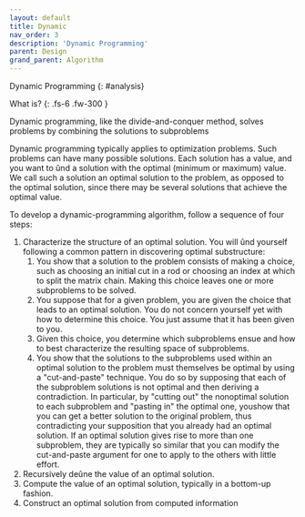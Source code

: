```yaml
---
layout: default
title: Dynamic
nav_order: 3
description: 'Dynamic Programming'
parent: Design
grand_parent: Algorithm
---
```


Dynamic Programming 
{: #analysis}

What is?
{: .fs-6 .fw-300  }

Dynamic programming, like the divide-and-conquer method, solves problems by combining the solutions to subproblems

Dynamic programming typically applies to optimization problems. Such problems can have many possible solutions. Each solution has a value, and you want to ûnd a solution with the optimal (minimum or maximum) value. We call such a solution an optimal solution to the problem, as opposed to the optimal solution, since there may be several solutions that achieve the optimal value.

To develop a dynamic-programming algorithm, follow a sequence of four steps:

1. Characterize the structure of an optimal solution. You will ûnd yourself following a common pattern in discovering optimal substructure:
    1. You show that a solution to the problem consists of making a choice, such as choosing an initial cut in a rod or choosing an index at which to split the matrix chain. Making this choice leaves one or more subproblems to be solved.
    2. You suppose that for a given problem, you are given the choice that leads to an optimal solution. You do not concern yourself yet with how to determine this choice. You just assume that it has been given to you.
    3. Given this choice, you determine which subproblems ensue and how to best characterize the resulting space of subproblems.
    4. You show that the solutions to the subproblems used within an optimal solution to the problem must themselves be optimal by using a "cut-and-paste" technique. You do so by supposing that each of the subproblem solutions is not optimal and then deriving a contradiction. In particular, by "cutting out" the nonoptimal solution to each subproblem and "pasting in" the optimal one, youshow that you can get a better solution to the original problem, thus contradicting your supposition that you already had an optimal solution. If an optimal solution gives rise to more than one subproblem, they are typically so similar that you can modify the cut-and-paste argument for one to apply to the others with little effort. 
3. Recursively deûne the value of an optimal solution.
4. Compute the value of an optimal solution, typically in a bottom-up fashion.
5. Construct an optimal solution from computed information
   
